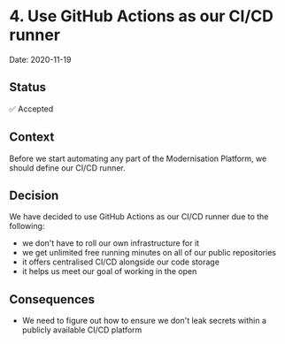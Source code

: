 # 4. Use GitHub Actions as our CI/CD runner

Date: 2020-11-19

## Status

✅ Accepted

## Context

Before we start automating any part of the Modernisation Platform, we should define our CI/CD runner.

## Decision

We have decided to use GitHub Actions as our CI/CD runner due to the following:
- we don't have to roll our own infrastructure for it
- we get unlimited free running minutes on all of our public repositories
- it offers centralised CI/CD alongside our code storage
- it helps us meet our goal of working in the open

## Consequences

- We need to figure out how to ensure we don't leak secrets within a publicly available CI/CD platform

